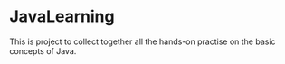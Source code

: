 # JavaLearning

This is project to collect together all the hands-on practise on the basic
concepts of Java.